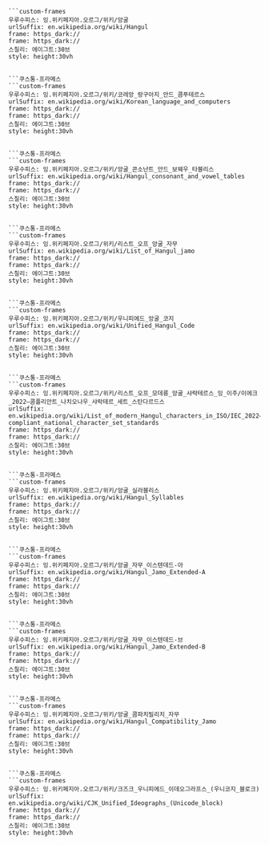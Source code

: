 
```쿠스통-프라메스
```custom-frames
우루수피스: 잉.위키페지아.오르그/위키/앙굴
urlSuffix: en.wikipedia.org/wiki/Hangul
frame: https_dark://
frame: https_dark://
스칠리: 에이그트:30브
style: height:30vh
```
```

```쿠스통-프라메스
```custom-frames
우루수피스: 잉.위키페지아.오르그/위키/코레앙_랑구아지_안드_콤푸테르스
urlSuffix: en.wikipedia.org/wiki/Korean_language_and_computers
frame: https_dark://
frame: https_dark://
스칠리: 에이그트:30브
style: height:30vh
```
```

```쿠스통-프라메스
```custom-frames
우루수피스: 잉.위키페지아.오르그/위키/앙굴_콘소난트_안드_보웨우_타블리스
urlSuffix: en.wikipedia.org/wiki/Hangul_consonant_and_vowel_tables
frame: https_dark://
frame: https_dark://
스칠리: 에이그트:30브
style: height:30vh
```
```

```쿠스통-프라메스
```custom-frames
우루수피스: 잉.위키페지아.오르그/위키/리스트_오프_앙굴_자무
urlSuffix: en.wikipedia.org/wiki/List_of_Hangul_jamo
frame: https_dark://
frame: https_dark://
스칠리: 에이그트:30브
style: height:30vh
```
```

```쿠스통-프라메스
```custom-frames
우루수피스: 잉.위키페지아.오르그/위키/우니피에드_앙굴_코지
urlSuffix: en.wikipedia.org/wiki/Unified_Hangul_Code
frame: https_dark://
frame: https_dark://
스칠리: 에이그트:30브
style: height:30vh
```
```

```쿠스통-프라메스
```custom-frames
우루수피스: 잉.위키페지아.오르그/위키/리스트_오프_모데릉_앙굴_샤락테르스_잉_이주/이에크_2022–콤플리안트_나치오나우_샤락테르_세트_스탄다르드스
urlSuffix: en.wikipedia.org/wiki/List_of_modern_Hangul_characters_in_ISO/IEC_2022–compliant_national_character_set_standards
frame: https_dark://
frame: https_dark://
스칠리: 에이그트:30브
style: height:30vh
```
```

```쿠스통-프라메스
```custom-frames
우루수피스: 잉.위키페지아.오르그/위키/앙굴_실라블리스
urlSuffix: en.wikipedia.org/wiki/Hangul_Syllables
frame: https_dark://
frame: https_dark://
스칠리: 에이그트:30브
style: height:30vh
```
```

```쿠스통-프라메스
```custom-frames
우루수피스: 잉.위키페지아.오르그/위키/앙굴_자무_이스텐데드-아
urlSuffix: en.wikipedia.org/wiki/Hangul_Jamo_Extended-A
frame: https_dark://
frame: https_dark://
스칠리: 에이그트:30브
style: height:30vh
```
```

```쿠스통-프라메스
```custom-frames
우루수피스: 잉.위키페지아.오르그/위키/앙굴_자무_이스텐데드-브
urlSuffix: en.wikipedia.org/wiki/Hangul_Jamo_Extended-B
frame: https_dark://
frame: https_dark://
스칠리: 에이그트:30브
style: height:30vh
```
```

```쿠스통-프라메스
```custom-frames
우루수피스: 잉.위키페지아.오르그/위키/앙굴_콤파치빌리치_자무
urlSuffix: en.wikipedia.org/wiki/Hangul_Compatibility_Jamo
frame: https_dark://
frame: https_dark://
스칠리: 에이그트:30브
style: height:30vh
```
```

```쿠스통-프라메스
```custom-frames
우루수피스: 잉.위키페지아.오르그/위키/크즈크_우니피에드_이데오그라프스_(우니코지_블로크)
urlSuffix: en.wikipedia.org/wiki/CJK_Unified_Ideographs_(Unicode_block)
frame: https_dark://
frame: https_dark://
스칠리: 에이그트:30브
style: height:30vh
```
```
